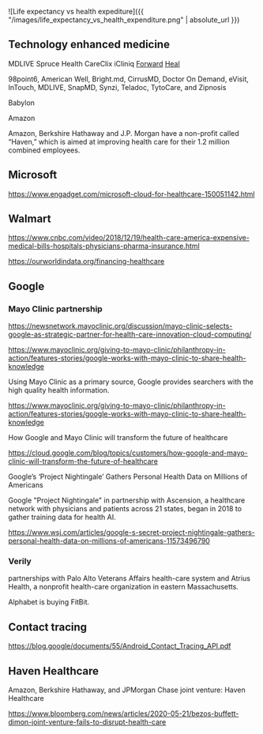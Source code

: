 


![Life expectancy vs health expediture]({{ "/images/life_expectancy_vs_health_expenditure.png" | absolute_url }})


## Technology enhanced medicine

MDLIVE
Spruce Health
CareClix
iCliniq
[Forward][4]
[Heal][5]


98point6, American Well, Bright.md, CirrusMD, Doctor On Demand, eVisit, InTouch, MDLIVE, SnapMD, Synzi, Teladoc, TytoCare, and Zipnosis


Babylon




Amazon

Amazon, Berkshire Hathaway and J.P. Morgan have a non-profit called “Haven,” which is aimed at improving health care for their 1.2 million combined employees. 



## Microsoft

https://www.engadget.com/microsoft-cloud-for-healthcare-150051142.html


## Walmart


https://www.cnbc.com/video/2018/12/19/health-care-america-expensive-medical-bills-hospitals-physicians-pharma-insurance.html


https://ourworldindata.org/financing-healthcare



## Google

### Mayo Clinic partnership

https://newsnetwork.mayoclinic.org/discussion/mayo-clinic-selects-google-as-strategic-partner-for-health-care-innovation-cloud-computing/

https://www.mayoclinic.org/giving-to-mayo-clinic/philanthropy-in-action/features-stories/google-works-with-mayo-clinic-to-share-health-knowledge


Using Mayo Clinic as a primary source, Google provides searchers with the high quality health information.

https://www.mayoclinic.org/giving-to-mayo-clinic/philanthropy-in-action/features-stories/google-works-with-mayo-clinic-to-share-health-knowledge


How Google and Mayo Clinic will transform the future of healthcare

https://cloud.google.com/blog/topics/customers/how-google-and-mayo-clinic-will-transform-the-future-of-healthcare


Google’s ‘Project Nightingale’ Gathers Personal Health Data on Millions of Americans

Google "Project Nightingale" in partnership with Ascension, a healthcare network with physicians and patients across 21 states, began in 2018 to gather training data for health AI.

https://www.wsj.com/articles/google-s-secret-project-nightingale-gathers-personal-health-data-on-millions-of-americans-11573496790




### Verily
partnerships with Palo Alto Veterans Affairs health-care system and Atrius Health, a nonprofit health-care organization in eastern Massachusetts.

Alphabet is buying FitBit.



## Contact tracing

https://blog.google/documents/55/Android_Contact_Tracing_API.pdf




## Haven Healthcare

Amazon, Berkshire Hathaway, and JPMorgan Chase joint venture: Haven Healthcare

https://www.bloomberg.com/news/articles/2020-05-21/bezos-buffett-dimon-joint-venture-fails-to-disrupt-health-care






[1]: https://www.cnbc.com/2019/01/27/98point6-building-the-amazon-prime-of-primary-care.html
[2]: https://www.apnews.com/b3af57ee5d574a2db6a1a628eab1403b
[3]: https://www.statnews.com/2019/10/21/telehealth-rapid-expansion-offers-challenges/
[4]: https://www.goforward.com
[5]: https://heal.com/
